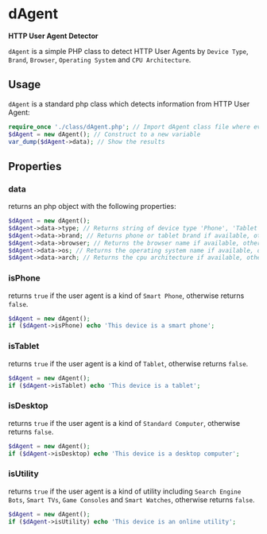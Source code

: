 # dAgent
**HTTP User Agent Detector**

`dAgent` is a simple PHP class to detect HTTP User Agents by `Device Type`, `Brand`, `Browser`, `Operating System` and `CPU Architecture`.

## Usage
`dAgent` is a standard php class which detects information from HTTP User Agent:
```php
require_once './class/dAgent.php'; // Import dAgent class file where ever it is
$dAgent = new dAgent(); // Construct to a new variable
var_dump($dAgent->data); // Show the results
```

## Properties

### data
returns an php object with the following properties:
```php
$dAgent = new dAgent();
$dAgent->data->type; // Returns string of device type 'Phone', 'Tablet', 'Desktop' or utility types such as 'Bot', 'TV', 'Console', etc.
$dAgent->data->brand; // Returns phone or tablet brand if available, otherwise 'null'
$dAgent->data->browser; // Returns the browser name if available, otherwise 'null'
$dAgent->data->os; // Returns the operating system name if available, otherwise 'null'
$dAgent->data->arch; // Returns the cpu architecture if available, otherwise 'null'
```

### isPhone
returns `true` if the user agent is a kind of `Smart Phone`, otherwise returns `false`.
```php
$dAgent = new dAgent();
if ($dAgent->isPhone) echo 'This device is a smart phone';
```

### isTablet
returns `true` if the user agent is a kind of `Tablet`, otherwise returns `false`.
```php
$dAgent = new dAgent();
if ($dAgent->isTablet) echo 'This device is a tablet';
```

### isDesktop
returns `true` if the user agent is a kind of `Standard Computer`, otherwise returns `false`.
```php
$dAgent = new dAgent();
if ($dAgent->isDesktop) echo 'This device is a desktop computer';
```

### isUtility
returns `true` if the user agent is a kind of utility including `Search Engine Bots`, `Smart TVs`, `Game Consoles` and `Smart Watches`, otherwise returns `false`.
```php
$dAgent = new dAgent();
if ($dAgent->isUtility) echo 'This device is an online utility';
```
